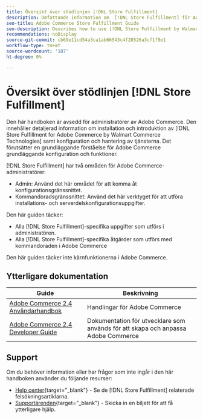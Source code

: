 ```yaml
---
title: Översikt över stödlinjen [!DNL Store Fulfillment]
description: Omfattande information om  [!DNL Store Fulfillment] för Adobe Commerce-administratörer, inklusive installation och introduktion.
seo-title: Adobe Commerce Store Fulfillment Guide
seo-description: Describes how to use [!DNL Store Fulfillment by Walmart Commerce Technologies] services with Adobe Commerce.
recommendations: noDisplay
source-git-commit: cb69e11cd54a3ca1ab66543c4f28526a3cf1f9e1
workflow-type: tm+mt
source-wordcount: '187'
ht-degree: 0%

---
```


# Översikt över stödlinjen [!DNL Store Fulfillment]

Den här handboken är avsedd för administratörer av Adobe Commerce. Den innehåller detaljerad information om installation och introduktion av [!DNL Store Fulfillment for Adobe Commerce by Walmart Commerce Technologies] samt konfiguration och hantering av tjänsterna. Det förutsätter en grundläggande förståelse för Adobe Commerce grundläggande konfiguration och funktioner.

[!DNL Store Fulfillment] har två områden för Adobe Commerce-administratörer:

* Admin: Använd det här området för att komma åt konfigurationsgränssnittet.
* Kommandoradsgränssnittet: Använd det här verktyget för att utföra installations- och serverdelskonfigurationsuppgifter.

Den här guiden täcker:

* Alla [!DNL Store Fulfillment]-specifika uppgifter som utförs i administratören.
* Alla [!DNL Store Fulfillment]-specifika åtgärder som utförs med kommandoraden i Adobe Commerce

Den här guiden täcker inte kärnfunktionerna i Adobe Commerce.

## Ytterligare dokumentation

| Guide | Beskrivning |
|-----------------------------------------------------------------------|----------------------------------------------------------------------------|
| [Adobe Commerce 2.4 Användarhandbok](https://experienceleague.adobe.com/en/docs/commerce-admin/user-guides/home) | Handlingar för Adobe Commerce |
| [Adobe Commerce 2.4 Developer Guide](https://developer.adobe.com/commerce/docs/) | Dokumentation för utvecklare som används för att skapa och anpassa Adobe Commerce |

## Support

Om du behöver information eller har frågor som inte ingår i den här handboken använder du följande resurser:

* [Help center](https://experienceleague.adobe.com/docs/commerce-knowledge-base/kb/help-center-guide/magento-help-center-user-guide.html#submit-ticket){target="_blank"} - Se de [!DNL Store Fulfillment] relaterade felsökningsartiklarna.
* [Supportärenden](https://experienceleague.adobe.com/docs/commerce-knowledge-base/kb/help-center-guide/magento-help-center-user-guide.html#submit-ticket){target="_blank"} - Skicka in en biljett för att få ytterligare hjälp.
